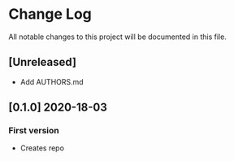 # Change Log

All notable changes to this project will be documented in this file.

## [Unreleased]

- Add AUTHORS.md

## [0.1.0] 2020-18-03

### First version

- Creates repo
